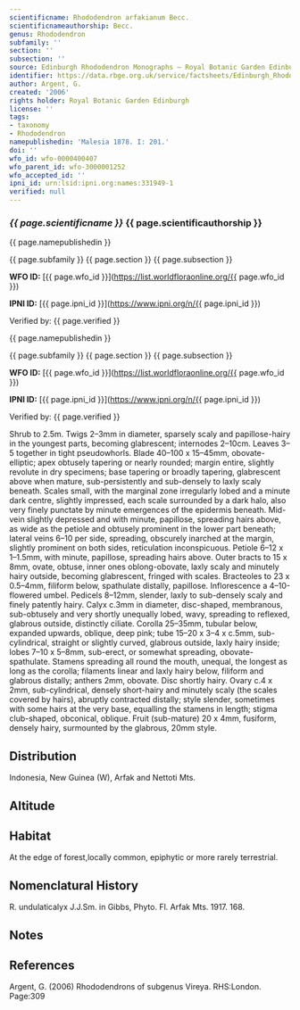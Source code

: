 ```yaml
---
scientificname: Rhododendron arfakianum Becc.
scientificnameauthorship: Becc.
genus: Rhododendron
subfamily: ''
section: ''
subsection: ''
source: Edinburgh Rhododendron Monographs – Royal Botanic Garden Edinburgh
identifier: https://data.rbge.org.uk/service/factsheets/Edinburgh_Rhododendron_Monographs.xhtml
author: Argent, G.
created: '2006'
rights holder: Royal Botanic Garden Edinburgh
license: ''
tags:
- taxonomy
- Rhododendron
namepublishedin: 'Malesia 1878. I: 201.'
doi: ''
wfo_id: wfo-0000400407
wfo_parent_id: wfo-3000001252
wfo_accepted_id: ''
ipni_id: urn:lsid:ipni.org:names:331949-1
verified: null
---
```

### _{{ page.scientificname }}_ {{ page.scientificauthorship }}
 {{ page.namepublishedin }}

{{ page.subfamily }} {{ page.section }} {{ page.subsection }}

**WFO ID:** [{{ page.wfo_id }}](https://list.worldfloraonline.org/{{ page.wfo_id }})

**IPNI ID:** [{{ page.ipni_id }}](https://www.ipni.org/n/{{ page.ipni_id }})

Verified by: {{ page.verified }}

 {{ page.namepublishedin }}

{{ page.subfamily }} {{ page.section }} {{ page.subsection }}

**WFO ID:** [{{ page.wfo_id }}](https://list.worldfloraonline.org/{{ page.wfo_id }})

**IPNI ID:** [{{ page.ipni_id }}](https://www.ipni.org/n/{{ page.ipni_id }})

Verified by: {{ page.verified }}



Shrub to 2.5m. Twigs 2–3mm in diameter, sparsely scaly and papillose-hairy in the youngest parts, becoming glabrescent; internodes 2–10cm. Leaves 3–5 together in tight pseudowhorls. Blade 40–100 x 15–45mm, obovate-elliptic; apex obtusely tapering or nearly rounded; margin entire, slightly revolute in dry specimens; base tapering or broadly tapering, glabrescent above when mature, sub-persistently and sub-densely to laxly scaly beneath. Scales small, with the marginal zone irregularly lobed and a minute dark centre, slightly impressed, each scale surrounded by a dark halo, also very finely punctate by minute emergences of the epidermis beneath. Mid-vein slightly depressed and with minute, papillose, spreading hairs above, as wide as the petiole and obtusely prominent in the lower part beneath; lateral veins 6–10 per side, spreading, obscurely inarched at the margin, slightly prominent on both sides, reticulation inconspicuous. Petiole 6–12 x 1–1.5mm, with minute, papillose, spreading hairs above. Outer bracts to 15 x 8mm, ovate, obtuse, inner ones oblong-obovate, laxly scaly and minutely hairy outside, becoming glabrescent, fringed with scales. Bracteoles to 23 x 0.5–4mm, filiform below, spathulate distally, papillose. Inflorescence a 4–10-flowered umbel. Pedicels 8–12mm, slender, laxly to sub-densely scaly and finely patently hairy. Calyx c.3mm in diameter, disc-shaped, membranous, sub-obtusely and very shortly unequally lobed, wavy, spreading to reflexed, glabrous outside, distinctly ciliate. Corolla 25–35mm, tubular below, expanded upwards, oblique, deep pink; tube 15–20 x 3–4 x c.5mm, sub-cylindrical, straight or slightly curved, glabrous outside, laxly hairy inside; lobes 7–10 x 5–8mm, sub-erect, or somewhat spreading, obovate-spathulate. Stamens spreading all round the mouth, unequal, the longest as long as the corolla; filaments linear and laxly hairy below, filiform and glabrous distally; anthers 2mm, obovate. Disc shortly hairy. Ovary c.4 x 2mm, sub-cylindrical, densely short-hairy and minutely scaly (the scales covered by hairs), abruptly contracted distally; style slender, sometimes with some hairs at the very base, equalling the stamens in length; stigma club-shaped, obconical, oblique. Fruit (sub-mature) 20 x 4mm, fusiform, densely hairy, surmounted by the glabrous, 20mm style.

## Distribution
Indonesia, New Guinea (W), Arfak and Nettoti Mts.

## Altitude


## Habitat
At the edge of forest,locally common, epiphytic or more rarely terrestrial.

## Nomenclatural History
R. undulaticalyx J.J.Sm. in Gibbs, Phyto. Fl. Arfak Mts. 1917. 168.
                       
## Notes


## References

Argent, G. (2006) Rhododendrons of subgenus Vireya. RHS:London. Page:309
